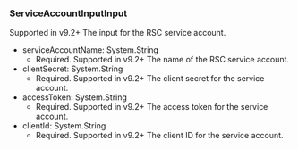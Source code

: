### ServiceAccountInputInput
Supported in v9.2+
The input for the RSC service account.

- serviceAccountName: System.String
  - Required. Supported in v9.2+
The name of the RSC service account.
- clientSecret: System.String
  - Required. Supported in v9.2+
The client secret for the service account.
- accessToken: System.String
  - Required. Supported in v9.2+
The access token for the service account.
- clientId: System.String
  - Required. Supported in v9.2+
The client ID for the service account.
